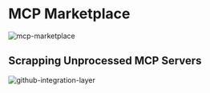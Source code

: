 # MCP Marketplace

![mcp-marketplace](https://github.com/user-attachments/assets/a3e05313-20e5-423b-bf93-245cfc4e3d2e)

## Scrapping Unprocessed MCP Servers

![github-integration-layer](https://github.com/user-attachments/assets/931ba457-0235-4ca6-a150-de64a4a8e007)

